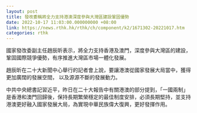 ```yaml
---
layout: post
title: 發改委稱將全力支持港澳深度參與大灣區建設鞏固優勢
date: 2022-10-17 11:03:00.000000000 +08:00
link: https://news.rthk.hk/rthk/ch/component/k2/1671302-20221017.htm
categories: rthk
---
```


國家發改委副主任趙辰昕表示，將全力支持香港及澳門，深度參與大灣區的建設，鞏固國際競爭優勢，有序推進大灣區市場一體化發展。

趙辰昕在二十大新聞中心舉行的記者會上說，要讓港澳從國家發展大局當中，獲得更加廣闊的發展空間， 以及源源不斷的發展動力。

中共中央總書記習近平，昨日在二十大報告中有關港澳的部分提到，「一國兩制」是香港和澳門回歸後，保持長期繁榮穩定的最佳制度安排，必須長期堅持，並支持港澳更好融入國家發展大局，為實現中華民族偉大復興，更好發揮作用。
